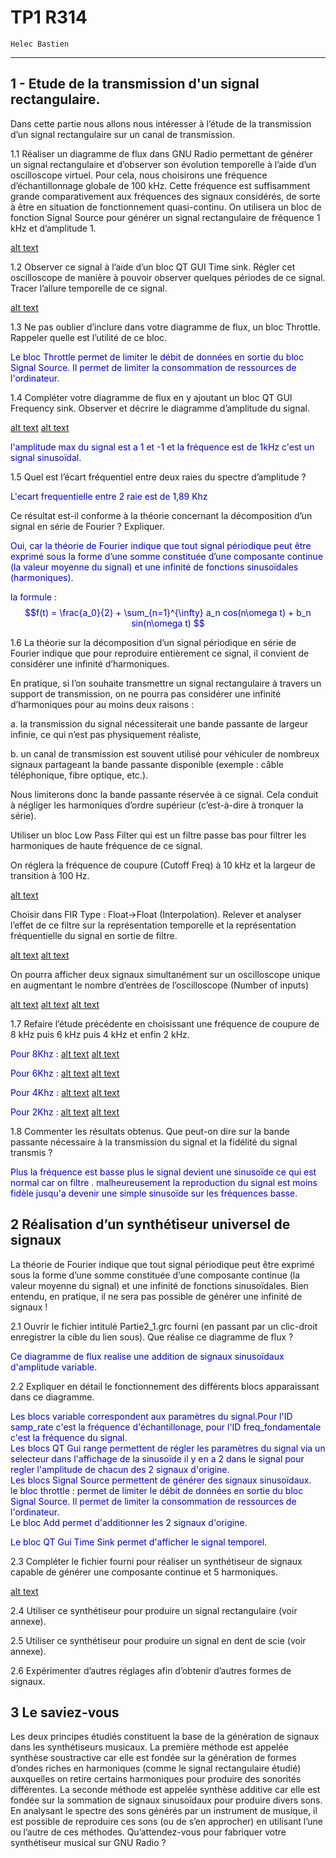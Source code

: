 [comment]: # (Initialisation des couleurs et autres styles)
<style>
    
r { color: #c42f3c }
o { color: Orange }
g { color: #019d00}
bl { color: #0100c8}

</style>

# TP1 R314 

```
Helec Bastien
```
---

## 1 - Etude de la transmission d'un signal rectangulaire.

Dans cette partie nous allons nous intéresser à l’étude de la transmission d’un signal rectangulaire sur
un canal de transmission.


1.1  Réaliser un diagramme de flux dans GNU Radio permettant de générer un signal rectangulaire
et d’observer son évolution temporelle à l’aide d’un oscilloscope virtuel. Pour cela, nous
choisirons une fréquence d’échantillonnage globale de 100 kHz. Cette fréquence est
suffisamment grande comparativement aux fréquences des signaux considérés, de sorte à être
en situation de fonctionnement quasi-continu. On utilisera un bloc de fonction Signal Source
pour générer un signal rectangulaire de fréquence 1 kHz et d’amplitude 1.

[alt text](1.1.png)



1.2 Observer ce signal à l’aide d’un bloc QT GUI Time sink. Régler cet oscilloscope de manière à
pouvoir observer quelques périodes de ce signal. Tracer l’allure temporelle de ce signal.

[alt text](1.2.png)

1.3 Ne pas oublier d’inclure dans votre diagramme de flux, un bloc Throttle. Rappeler quelle est
l’utilité de ce bloc.

<bl>Le bloc Throttle permet de limiter le débit de données en sortie du bloc Signal Source. Il permet de limiter la consommation de ressources de l'ordinateur.</bl>

1.4 Compléter votre diagramme de flux en y ajoutant un bloc QT GUI Frequency sink. Observer et
décrire le diagramme d’amplitude du signal.

[alt text](1.4.png)
[alt text](1.4(1).png)

<bl>l'amplitude max du signal est a 1 et -1 et la fréquence est de 1kHz c'est un signal sinusoïdal.
</bl>

1.5 Quel est l’écart fréquentiel entre deux raies du spectre d’amplitude ? 

<bl>
L'ecart frequentielle entre 2 raie est de 1,89 Khz
</bl>

Ce résultat est-il conforme à la théorie concernant la décomposition d’un signal en série de Fourier ? Expliquer.

<bl>
Oui, car la théorie de Fourier indique que tout signal périodique peut être exprimé sous la forme d’une somme constituée d’une composante continue (la valeur moyenne du signal) et une infinité de fonctions sinusoïdales (harmoniques).

la formule :
$$f(t) = \frac{a_0}{2} + \sum_{n=1}^{\infty} a_n cos(n\omega t) + b_n sin(n\omega t) $$

</bl>


1.6  La théorie sur la décomposition d’un signal périodique en série de Fourier indique que pour
reproduire entièrement ce signal, il convient de considérer une infinité d’harmoniques.

En pratique, si l’on souhaite transmettre un signal rectangulaire à travers un support de
transmission, on ne pourra pas considérer une infinité d’harmoniques pour au moins deux raisons :

a. la transmission du signal nécessiterait une bande passante de largeur infinie, ce qui
n’est pas physiquement réaliste,

b. un canal de transmission est souvent utilisé pour véhiculer de nombreux signaux
partageant la bande passante disponible (exemple : câble téléphonique, fibre optique,
etc.).

Nous limiterons donc la bande passante réservée à ce signal. Cela conduit à négliger les harmoniques d’ordre supérieur (c’est-à-dire à tronquer la série).

Utiliser un bloc Low Pass Filter qui est un filtre passe bas pour filtrer les harmoniques de haute
fréquence de ce signal.

On réglera la fréquence de coupure (Cutoff Freq) à 10 kHz et la largeur
de transition à 100 Hz. 

[alt text](1.6.png)

Choisir dans FIR Type : Float->Float (Interpolation).
Relever et analyser l’effet de ce filtre sur la représentation temporelle et la représentation
fréquentielle du signal en sortie de filtre.

[alt text](1.6(1).png)
[alt text](1.6(2).png)



On pourra afficher deux signaux simultanément sur un oscilloscope unique en augmentant le nombre d’entrées de l’oscilloscope (Number of inputs)

[alt text](1.6(3).png)
[alt text](1.6(4).png)
[alt text](1.6(5).png)



1.7 Refaire l’étude précédente en choisissant une fréquence de coupure de 8 kHz puis 6 kHz puis
4 kHz et enfin 2 kHz.

<bl>

Pour 8Khz :
[alt text](1.7.8Khz(1).png)
[alt text](1.7.8Khz(2).png)

Pour 6Khz :
[alt text](1.7.6Khz(1).png)
[alt text](1.7.6Khz(2).png)

Pour 4Khz :
[alt text](1.7.4Khz(1).png)
[alt text](1.7.4Khz(2).png)

Pour 2Khz :
[alt text](1.7.2Khz(1).png)
[alt text](1.7.2Khz(2).png)


</bl>

1.8 Commenter les résultats obtenus. Que peut-on dire sur la bande passante nécessaire à la
transmission du signal et la fidélité du signal transmis ?

<bl>
Plus la fréquence est basse plus le signal devient une sinusoïde ce qui est normal car on filtre . malheureusement la reproduction du signal est moins fidèle jusqu'a devenir une simple sinusoïde sur les fréquences basse. 
</bl>

## 2 Réalisation d’un synthétiseur universel de signaux

La théorie de Fourier indique que tout signal périodique peut être exprimé sous la forme d’une somme
constituée d’une composante continue (la valeur moyenne du signal) et une infinité de fonctions
sinusoïdales. Bien entendu, en pratique, il ne sera pas possible de générer une infinité de signaux !

2.1 Ouvrir le fichier intitulé Partie2_1.grc fourni (en passant par un clic-droit enregistrer la cible
du lien sous). Que réalise ce diagramme de flux ?


<bl>
Ce diagramme de flux realise une addition de signaux sinusoïdaux d'amplitude variable. 
</bl>

2.2 Expliquer en détail le fonctionnement des différents blocs apparaissant dans ce diagramme.

<bl>
Les blocs variable correspondent aux paramètres du signal.Pour l'ID samp_rate c'est la fréquence d'échantillonage, pour l'ID freq_fondamentale c'est la fréquence du signal.

<br>
Les blocs QT Gui range permettent de régler les paramètres du signal via un selecteur dans l'affichage de la sinusoïde il y en a 2 dans le signal pour regler l'amplitude de chacun des 2 signaux d'origine.
<br>
Les blocs Signal Source permettent de générer des signaux sinusoïdaux. 

<br>
le bloc throttle : permet de limiter le débit de données en sortie du bloc Signal Source. Il permet de limiter la consommation de ressources de l'ordinateur.

<br>
Le bloc Add permet d'additionner les 2 signaux d'origine.

<br>

Le bloc QT Gui Time Sink permet d'afficher le signal temporel.

</bl>

2.3 Compléter le fichier fourni pour réaliser un synthétiseur de signaux capable de générer une
composante continue et 5 harmoniques.

[alt text](2.3.png)


2.4 Utiliser ce synthétiseur pour produire un signal rectangulaire (voir annexe).



2.5 Utiliser ce synthétiseur pour produire un signal en dent de scie (voir annexe).

2.6 Expérimenter d’autres réglages afin d’obtenir d’autres formes de signaux.

## 3 Le saviez-vous 

Les deux principes étudiés constituent la base de la génération de signaux dans les synthétiseurs
musicaux. La première méthode est appelée synthèse soustractive car elle est fondée sur la génération
de formes d’ondes riches en harmoniques (comme le signal rectangulaire étudié) auxquelles on retire
certains harmoniques pour produire des sonorités différentes. La seconde méthode est appelée
synthèse additive car elle est fondée sur la sommation de signaux sinusoïdaux pour produire divers
sons.
En analysant le spectre des sons générés par un instrument de musique, il est possible de reproduire
ces sons (ou de s’en approcher) en utilisant l’une ou l’autre de ces méthodes.
Qu’attendez-vous pour fabriquer votre synthétiseur musical sur GNU Radio ?




